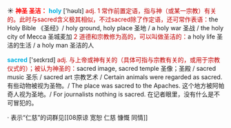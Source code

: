 ☀ <font color="red">**神圣 圣洁：**</font>
<font color="sky blue">**holy**</font> ['həʊlɪ] 
<font color="#c00000">adj. 1 常作前置定语，指与神（或某一宗教）有关的。此时与sacred含义极其相似，不过sacred除了作定语，还可常作表语：</font>the Holy Bible 《圣经》/ holy ground, holy place 圣地 / a holy war 圣战 / the holy city of Mecca 圣城麦加 <font color="#c00000">2 道德和宗教修为高的，可以叫做圣洁的：</font>a holy life 圣洁的生活 / a holy man 圣洁的人

<font color="sky blue">**sacred**</font> ['seɪkrɪd] 
<font color="#c00000">adj. 与上帝或神有关的（具体可指与宗教有关的，或用于宗教仪式的）；被认为神圣的：</font>sacred image, sacred temple 圣像；圣殿 / sacred music 圣乐 / sacred art 宗教艺术 / Certain animals were regarded as sacred. 有些动物被视为圣物。/ The place was sacred to the Apaches. 这个地方被阿帕奇人视为圣地。/ For journalists nothing is sacred. 在记者眼里，没有什么是不可冒犯的。

· 表示“仁慈”的词群见[[08原谅 宽恕 仁慈 慷慨 同情]]
